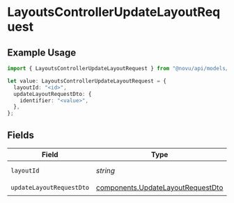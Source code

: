 # LayoutsControllerUpdateLayoutRequest

## Example Usage

```typescript
import { LayoutsControllerUpdateLayoutRequest } from "@novu/api/models/operations";

let value: LayoutsControllerUpdateLayoutRequest = {
  layoutId: "<id>",
  updateLayoutRequestDto: {
    identifier: "<value>",
  },
};
```

## Fields

| Field                                                                                  | Type                                                                                   | Required                                                                               | Description                                                                            |
| -------------------------------------------------------------------------------------- | -------------------------------------------------------------------------------------- | -------------------------------------------------------------------------------------- | -------------------------------------------------------------------------------------- |
| `layoutId`                                                                             | *string*                                                                               | :heavy_check_mark:                                                                     | The layout id                                                                          |
| `updateLayoutRequestDto`                                                               | [components.UpdateLayoutRequestDto](../../models/components/updatelayoutrequestdto.md) | :heavy_check_mark:                                                                     | N/A                                                                                    |